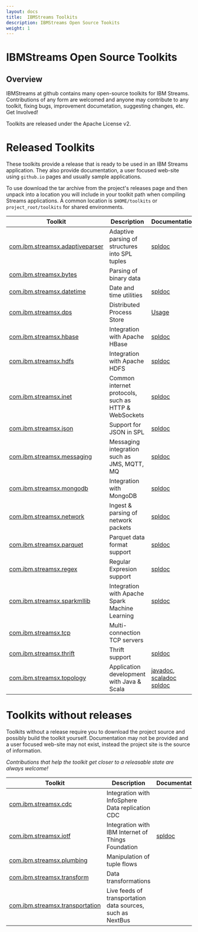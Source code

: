 ```yaml
---
layout: docs
title:  IBMStreams Toolkits
description: IBMStreams Open Source Tookits
weight: 1
---
```


# IBMStreams Open Source Toolkits 
## Overview

IBMStreams at github contains many open-source toolkits for IBM Streams. Contributions of any form are welcomed and anyone may contribute to any toolkit, fixing bugs, improvement documetation, suggesting changes, etc. Get Involved!  

Toolkits are released under the Apache License v2.

# Released Toolkits

These toolkits provide a release that is ready to be used in an IBM Streams application. They also provide documentation, 
a user focused web-site using `github.io` pages and usually sample applications.

To use download the tar archive from the project's releases page and then
unpack into a location you will include in your toolkit path when compiling
Streams applications. A common location is `$HOME/toolkits` or `project_root/toolkits` for shared environments.

| Toolkit | Description | Documentation | Releases |
| ------- |-------------| -------| ---------|
| <a href="http://ibmstreams.github.io/streamsx.adaptiveParser/" >com.ibm.streamsx.adaptiveparser</a> | Adaptive parsing of structures into SPL tuples | <a href="http://ibmstreams.github.io/streamsx.adaptiveParser/com.ibm.streamsx.adaptiveparser/doc/spldoc/html/index.html">spldoc</a> |<a href="https://github.com/IBMStreams/streamsx.adaptiveParser/releases/latest" >latest</a>, <a href="https://github.com/IBMStreams/streamsx.adaptiveParser/releases" >all</a> |
| <a href="http://ibmstreams.github.io/streamsx.bytes/" >com.ibm.streamsx.bytes</a> | Parsing of binary data | |<a href="https://github.com/IBMStreams/streamsx.bytes/releases/latest" >latest</a>, <a href="https://github.com/IBMStreams/streamsx.bytes/releases" >all</a> |
| <a href="http://ibmstreams.github.io/streamsx.datetime/" >com.ibm.streamsx.datetime</a> | Date and time utilities | <a href="http://ibmstreams.github.io/streamsx.datetime/com.ibm.streamsx.datetime/doc/spldoc/html/index.html">spldoc</a> |<a href="https://github.com/IBMStreams/streamsx.datetime/releases/latest" >latest</a>, <a href="https://github.com/IBMStreams/streamsx.datetime/releases" >all</a> |
| <a href="http://ibmstreams.github.io/streamsx.dps/" >com.ibm.streamsx.dps</a> | Distributed Process Store| <a href="https://github.com/IBMStreams/streamsx.dps/blob/master/com.ibm.streamsx.dps/doc/dps-usage-tips.txt">Usage</a> | <a href="https://github.com/IBMStreams/streamsx.dps/releases/latest" >latest</a>, <a href="https://github.com/IBMStreams/streamsx.dps/releases" >all</a> |
| <a href="http://ibmstreams.github.io/streamsx.hbase/" >com.ibm.streamsx.hbase</a> | Integration with Apache HBase| <a href="http://ibmstreams.github.io/streamsx.hbase/com.ibm.streamsx.hbase/doc/spldoc/html/index.html">spldoc</a> | <a href="https://github.com/IBMStreams/streamsx.hbase/releases/latest" >latest</a>, <a href="https://github.com/IBMStreams/streamsx.hbase/releases" >all</a> |
| <a href="http://ibmstreams.github.io/streamsx.hdfs/" >com.ibm.streamsx.hdfs</a> | Integration with Apache HDFS | <a href="http://ibmstreams.github.io/streamsx.hdfs/com.ibm.streamsx.hdfs/doc/spldoc/html/index.html">spldoc</a> | <a href="https://github.com/IBMStreams/streamsx.hdfs/releases/latest" >latest</a>, <a href="https://github.com/IBMStreams/streamsx.hdfs/releases" >all</a> |
| <a href="http://ibmstreams.github.io/streamsx.inet/" >com.ibm.streamsx.inet</a> | Common internet protocols, such as HTTP & WebSockets | <a href="http://ibmstreams.github.io/streamsx.inet/com.ibm.streamsx.inet/doc/spldoc/html/index.html">spldoc</a> | <a href="https://github.com/IBMStreams/streamsx.inet/releases/latest" >latest</a>, <a href="https://github.com/IBMStreams/streamsx.inet/releases/tag/v2.7.0" >2.7.0</a>, <a href="https://github.com/IBMStreams/streamsx.inet/releases/tag/v2.0.2" >2.0.2</a>, <a href="https://github.com/IBMStreams/streamsx.inet/releases" >all</a> |
| <a href="http://ibmstreams.github.io/streamsx.json/" >com.ibm.streamsx.json</a> | Support for JSON in SPL| <a href="http://ibmstreams.github.io/streamsx.json/com.ibm.streamsx.json/doc/spldoc/html/index.html">spldoc</a> | <a href="https://github.com/IBMStreams/streamsx.json/releases/latest" >latest</a>, <a href="https://github.com/IBMStreams/streamsx.json/releases" >all</a> |
| <a href="http://ibmstreams.github.io/streamsx.messaging/" >com.ibm.streamsx.messaging</a> | Messaging integration such as JMS, MQTT, MQ| <a href="http://ibmstreams.github.io/streamsx.messaging/com.ibm.streamsx.messaging/doc/spldoc/html/index.html">spldoc</a> | <a href="https://github.com/IBMStreams/streamsx.messaging/releases/latest" >latest</a>, <a href="https://github.com/IBMStreams/streamsx.messaging/releases" >all</a> |
| <a href="http://ibmstreams.github.io/streamsx.mongoDB/" >com.ibm.streamsx.mongodb</a> | Integration with MongoDB | <a href="http://ibmstreams.github.io/streamsx.mongoDB/com.ibm.streamsx.mongodb/doc/spldoc/html/index.html">spldoc</a> | <a href="https://github.com/IBMStreams/streamsx.mongoDB/releases/latest" >latest</a>, <a href="https://github.com/IBMStreams/streamsx.mongoDB/releases" >all</a> |
| <a href="http://ibmstreams.github.io/streamsx.network/" >com.ibm.streamsx.network</a> | Ingest & parsing of network packets| <a href="http://ibmstreams.github.io/streamsx.network/com.ibm.streamsx.network/doc/spldoc/html/index.html">spldoc</a> | <a href="https://github.com/IBMStreams/streamsx.network/releases/latest" >latest</a>, <a href="https://github.com/IBMStreams/streamsx.network/releases" >all</a> |
| <a href="http://ibmstreams.github.io/streamsx.parquet/" >com.ibm.streamsx.parquet</a> | Parquet data format support | <a href="http://ibmstreams.github.io/streamsx.parquet/com.ibm.streamsx.parquet/doc/spldoc/html/index.html">spldoc</a> | <a href="https://github.com/IBMStreams/streamsx.parquet/releases/latest" >latest</a>, <a href="https://github.com/IBMStreams/streamsx.parquet/releases" >all</a> |
| <a href="http://ibmstreams.github.io/streamsx.regex/" >com.ibm.streamsx.regex</a> | Regular Expresion support| <a href="http://ibmstreams.github.io/streamsx.regex/com.ibm.streamsx.regex/doc/spldoc/html/index.html">spldoc</a> | <a href="https://github.com/IBMStreams/streamsx.regex/releases/latest" >latest</a>, <a href="https://github.com/IBMStreams/streamsx.regex/releases" >all</a> |
| <a href="http://ibmstreams.github.io/streamsx.sparkMLLib/" >com.ibm.streamsx.sparkmllib</a> | Integration with Apache Spark Machine Learning | <a href="http://ibmstreams.github.io/streamsx.sparkMLLib/com.ibm.streamsx.sparkmllib/doc/spldoc/html/index.html">spldoc</a> | <a href="https://github.com/IBMStreams/streamsx.sparkMLLib/releases/latest" >latest</a>, <a href="https://github.com/IBMStreams/streamsx.sparkMLLib/releases" >all</a> |
| <a href="http://ibmstreams.github.io/streamsx.tcp/" >com.ibm.streamsx.tcp</a> | Multi-connection TCP servers | | <a href="https://github.com/IBMStreams/streamsx.tcp/releases/latest" >latest</a>, <a href="https://github.com/IBMStreams/streamsx.tcp/releases" >all</a> |
| <a href="http://ibmstreams.github.io/streamsx.thrift/" >com.ibm.streamsx.thrift</a> | Thrift support | <a href="http://ibmstreams.github.io/streamsx.thrift/com.ibm.streamsx.thrift/doc/spldoc/html/index.html">spldoc</a> | <a href="https://github.com/IBMStreams/streamsx.thrift/releases/latest" >latest</a>, <a href="https://github.com/IBMStreams/streamsx.thrift/releases" >all</a> |
| <a href="http://ibmstreams.github.io/streamsx.topology/" >com.ibm.streamsx.topology</a> | Application development with Java & Scala | <a href="http://ibmstreams.github.io/streamsx.topology/doc/javadoc/index.html">javadoc</a>, <a href="http://ibmstreams.github.io/streamsx.topology/doc/scaladoc/index.html">scaladoc</a> <a href="http://ibmstreams.github.io/streamsx.topology/doc/spldoc/html/index.html">spldoc</a> | <a href="https://github.com/IBMStreams/streamsx.topology/releases/latest" >latest</a>, <a href="https://github.com/IBMStreams/streamsx.topology/releases" >all</a> |

# Toolkits without releases

Toolkits without a release require you to download the project source and possibly build the toolkit yourself.
Documentation may not be provided and a user focused web-site may not exist, instead the project site is the source of information.

*Contributions that help the toolkit get closer to a releasable state are always welcome!*

| Toolkit | Description | Documentation |
| ------- |-------------| ------- |
| <a href="https://github.com/IBMStreams/streamsx.cdc" >com.ibm.streamsx.cdc</a> | Integration with InfoSphere Data replication CDC |  |
| <a href="http://ibmstreams.github.io/streamsx.iotf/" >com.ibm.streamsx.iotf</a> | Integration with IBM Internet of Things Foundation | <a href="http://ibmstreams.github.io/streamsx.iotf/doc/spldoc/html/index.html">spldoc</a> |
| <a href="https://github.com/IBMStreams/streamsx.plumbing" >com.ibm.streamsx.plumbing</a> | Manipulation of tuple flows |  |
| <a href="http://ibmstreams.github.io/streamsx.transform/" >com.ibm.streamsx.transform</a> | Data transformations |  |
| <a href="https://github.com/IBMStreams/streamsx.transportation" >com.ibm.streamsx.transportation</a> | Live feeds of transportation data sources, such as NextBus |  |


